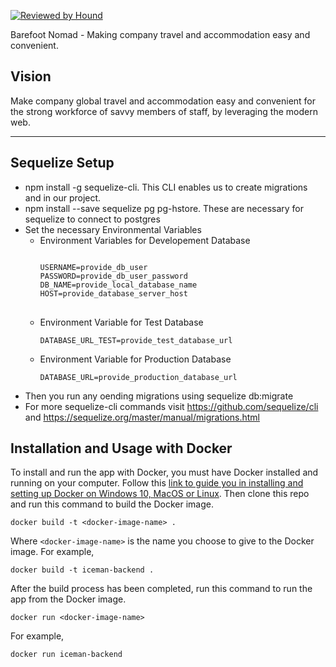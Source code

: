 [![Reviewed by Hound](https://img.shields.io/badge/Reviewed_by-Hound-8E64B0.svg)](https://houndci.com)

Barefoot Nomad - Making company travel and accommodation easy and convenient.

## Vision

Make company global travel and accommodation easy and convenient for the strong workforce of savvy members of staff, by leveraging the modern web.

---
## Sequelize Setup
- npm install -g sequelize-cli. This CLI enables us to create migrations and in our project.
- npm install --save sequelize pg pg-hstore. These are necessary for sequelize to connect to postgres
- Set the necessary Environmental Variables
  - Environment Variables for Developement Database
    <pre>
    <code>
    USERNAME=provide_db_user
    PASSWORD=provide_db_user_password
    DB_NAME=provide_local_database_name
    HOST=provide_database_server_host
    </code>
    </pre>
  -  Environment Variable for Test Database
       <pre><code>DATABASE_URL_TEST=provide_test_database_url</code></pre>
  -  Environment Variable for Production Database
       <pre><code>DATABASE_URL=provide_production_database_url</code></pre>
- Then you run any oending migrations using sequelize db:migrate
- For more sequelize-cli commands visit https://github.com/sequelize/cli and https://sequelize.org/master/manual/migrations.html

## Installation and Usage with Docker
To install and run the app with Docker, you must have Docker installed and running on your computer. Follow this [link to guide you in installing and setting up Docker on Windows 10, MacOS or Linux](https://docs.docker.com/install/). Then clone this repo and run this command to build the Docker image.
```
docker build -t <docker-image-name> .
```
Where `<docker-image-name>` is the name you choose to give to the Docker image. For example,
```
docker build -t iceman-backend .
```
After the build process has been completed, run this command to run the app from the Docker image.
```
docker run <docker-image-name>
```
For example,
```
docker run iceman-backend
```

